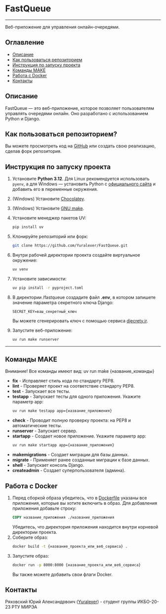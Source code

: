 # FastQueue

---

Веб-приложение для управления онлайн-очередями.


## Оглавление
- [Описание](#описание)
- [Как пользоваться репозиторием](#как-пользоваться-репозиторием)
- [Инструкция по запуску проекта](#инструкция-по-запуску-проекта)
- [Команды MAKE](#команды-make)
- [Работа с Docker](#работа-с-docker)
- [Контакты](#контакты)

## Описание
FastQueue — это веб-приложение, которое позволяет пользователям управлять очередями онлайн. Оно разработано с использованием Python и Django.

## Как пользоваться репозиторием?
Вы можете просмотреть код на [GitHub](https://github.com/Yuralexer/FastQueue) или создать свою реализацию, сделав форк репозитория.

## Инструкция по запуску проекта
1. Установите **Python 3.12**. Для Linux рекомендуется использовать `pyenv`, а для Windows — установить Python с [официального сайта](https://www.python.org/downloads/) и добавить его в переменные окружения.
2. (Windows) Установите [Chocolatey](https://chocolatey.org/install).
3. (Windows) Установите [GNU make](https://community.chocolatey.org/packages/make).
4. Установите менеджер пакетов UV: 
    ```bash
    pip install uv
    ```
5. Клонируйте репозиторий или форк:
    ```bash
    git clone https://github.com/Yuralexer/FastQueue.git
    ```
6. Внутри рабочей директории проекта создайте виртуальное окружение:
    ```bash
    uv venv
    ```
7. Установите зависимости:
    ```bash
    uv pip install -r pyproject.toml
    ```
   
8. В директории /fastqueue создадите файл __.env__, в котором запишете 
значение параметра секретного ключа Django:
    ```dotenv
    SECRET_KEY=ваш_секретный_ключ
    ```
   Вы можете сгенерировать ключ с помощью сервиса [djecrety.ir](https://djecrety.ir/).


9. Запустите веб-приложение:
    ```bash
    uv run make runserver
    ```
   
---
## Команды MAKE
Внимание! Все команды имеют вид: uv run make {название_команды}
* **fix** - Исправляет стиль кода по стандарту PEP8.
* **lint** - Проверяет проект на соответствие стандарту PEP8.
* **test** - Запускает все тесты.
* **testapp** - Запускает тесты для одного приложения. Укажите параметр app:
    ```bash
    uv run make testapp app={название_приложения}
    ```
* **check** - Проводит полную проверку проекта: на PEP8 и автоматические тесты.
* **runserver** - Запускает сервер.
* **startapp** - Создает новое приложение. Укажите параметр app:
    ```bash
    uv run make startapp app={название_приложения}
    ```
* **makemigrations** - Создает миграции для базы данных.
* **migrate** - Применяет ранее созданные миграции к базе данных.
* **shell** - Запускает консоль Django.
* **createadmin** - Создает суперпользователя (админа).

## Работа с Docker
1. Перед сборкой образа убедитесь, что в [Dockerfile]() указаны все приложения, 
которые вы хотите включить в образ. Для добавления приложения добавьте строку:
    ```dockerfile
    COPY название_приложения ./название_приложения
    ```
    Убедитесь, что директория приложения находится внутри корневой директории проекта.
2. Соберите образ:
    ```bash
    docker build -t {название_проекта_или_веб_сервиса} .
    ```
3. Запустите образ:
    ```bash
    docker run -p 8000:8000 {название_проекта_или_веб_сервиса}
    ```
   Вы также можете добавить свои флаги Docker.

## Контакты
Ряховский Юрий Александрвоич ([Yuralexer](https://github.com/Yuralexer)) - студент 
группы ИКБО-20-23 РТУ МИРЭА